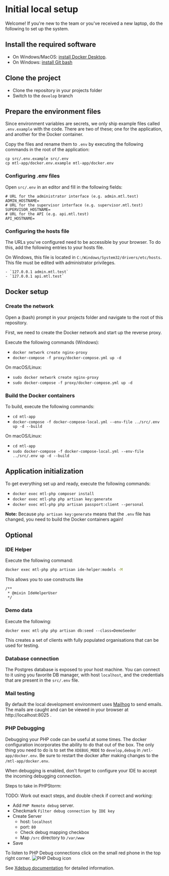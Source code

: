# Initial local setup

Welcome! If you're new to the team or you've received a new laptop, do the following to set up the system.

## Install the required software

* On Windows/MacOS: [install Docker Desktop](https://www.docker.com/products/docker-desktop).
* On Windows: [install Git bash](https://gitforwindows.org/)

## Clone the project

* Clone the repository in your projects folder
* Switch to the `develop` branch

## Prepare the environment files

Since environment variables are secrets, we only ship example files called `.env.example` with the code. There are two
of these; one for the application, and another for the Docker container.

Copy the files and rename them to `.env` by executing the following commands in the root of the application:

`cp src/.env.example src/.env`  
`cp mtl-app/docker.env.example mtl-app/docker.env`

### Configuring .env files

Open `src/.env` in an editor and fill in the following fields:

```dotenv
# URL for the administrator interface (e.g. admin.mtl.test)
ADMIN_HOSTNAME=
# URL for the supervisor interface (e.g. supervisor.mtl.test)
SUPERVISOR_HOSTNAME=
# URL for the API (e.g. api.mtl.test)
API_HOSTNAME=
```

### Configuring the hosts file

The URLs you've configured need to be accessible by your browser. To do this, add the following entries to your hosts
file.

On Windows, this file is located in `C:/Windows/System32/drivers/etc/hosts`. This file must be edited with administrator
privileges.

```hosts
- `127.0.0.1 admin.mtl.test`
- `127.0.0.1 api.mtl.test`
```

## Docker setup

### Create the network

Open a (bash) prompt in your projects folder and navigate to the root of this repository.

First, we need to create the Docker network and start up the reverse proxy.

Execute the following commands (Windows):

* `docker network create nginx-proxy`
* `docker-compose -f proxy/docker-compose.yml up -d`

On macOS/Linux:

* `sudo docker network create nginx-proxy`
* `sudo docker-compose -f proxy/docker-compose.yml up -d`

### Build the Docker containers

To build, execute the following commands:

* `cd mtl-app`
* `docker-compose -f docker-compose-local.yml --env-file ../src/.env up -d --build`

On macOS/Linux:

* `cd mtl-app`
* `sudo docker-compose -f docker-compose-local.yml --env-file ../src/.env up -d --build`

## Application initialization

To get everything set up and ready, execute the following commands:

* `docker exec mtl-php composer install`
* `docker exec mtl-php php artisan key:generate`
* `docker exec mtl-php php artisan passport:client --personal`

**Note:** Because `php artisan key:generate` means that the `.env` file has changed, you need
to build the Docker containers again!

## Optional

### IDE Helper
Execute the following command:

```bash
docker exec mtl-php php artisan ide-helper:models -M
```

This allows you to use constructs like 

```injectablephp
/**
 * @mixin IdeHelperUser
 */
```

### Demo data
Execute the following:

`docker exec mtl-php php artisan db:seed --class=DemoSeeder`

This creates a set of clients with fully populated organisations that can be used for testing.

### Database connection

The Postgres database is exposed to your host machine. You can connect to it using you favorite DB manager, with
host `localhost`, and the credentials that are present in the `src/.env` file.

### Mail testing

By default the local development environment uses [Mailhog](https://github.com/mailhog/MailHog) to send emails. The
mails are caught and can be viewed in your browser at http://localhost:8025 .

### PHP Debugging

Debugging your PHP code can be useful at some times. The docker configuration incorporates the ability to do that out of
the box. The only thing you need to do is to set the `XDEBUG_MODE` to `develop,debug` in `/mtl-app/docker.env`. Be sure
to restart the docker after making changes to the `/mtl-app/docker.env`.

When debugging is enabled, don't forget to configure your IDE to accept the incoming debugging connection.

Steps to take in PHPStorm:

TODO: Work out exact steps, and double check if correct and working:

- Add `PHP Remote debug` server.
- Checkmark `Filter debug connection by IDE key`
- Create Server
    * host: `localhost`
    * port: `80`
    * Check debug mapping checkbox
    * Map `/src` directory to `/var/www`
- Save

To listen to PHP Debug connections click on the small red phone in the top right corner.
![PHP Debug icon](images/php_debug_icon.png)

See [Xdebug documentation](https://xdebug.org/docs/) for detailed information.